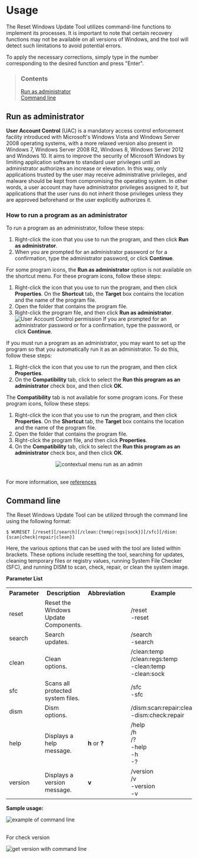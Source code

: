 # Usage

The Reset Windows Update Tool utilizes command-line functions to implement its processes. It is important to note that certain recovery functions may not be available on all versions of Windows, and the tool will detect such limitations to avoid potential errors.

To apply the necessary corrections, simply type in the number corresponding to the desired function and press "Enter".

> ### Contents
>
> [Run as administrator](#run-as-administrator) <br />
> [Command line](#command-line)

## Run as administrator

**User Account Control** (UAC) is a mandatory access control enforcement facility introduced with Microsoft's Windows Vista and Windows Server 2008 operating systems, with a more relaxed version also present in Windows 7, Windows Server 2008 R2, Windows 8, Windows Server 2012 and Windows 10. It aims to improve the security of Microsoft Windows by limiting application software to standard user privileges until an administrator authorizes an increase or elevation. In this way, only applications trusted by the user may receive administrative privileges, and malware should be kept from compromising the operating system. In other words, a user account may have administrator privileges assigned to it, but applications that the user runs do not inherit those privileges unless they are approved beforehand or the user explicitly authorizes it.

### How to run a program as an administrator

To run a program as an administrator, follow these steps:

1. Right-click the icon that you use to run the program, and then click **Run as administrator**.
2. When you are prompted for an administrator password or for a confirmation, type the administrator password, or click **Continue**.

For some program icons, the **Run as administrator** option is not available on the shortcut menu. For these program icons, follow these steps:

1. Right-click the icon that you use to run the program, and then click **Properties**. On the **Shortcut** tab, the **Target** box contains the location and the name of the program file.
2. Open the folder that contains the program file.
3. Right-click the program file, and then click **Run as administrator**. ![User Account Control permission](https://sawinternal.blob.core.windows.net/gds-images/support/kbgraphics/public/en-us/securityshield.jpg) If you are prompted for an administrator password or for a confirmation, type the password, or click **Continue**.

If you must run a program as an administrator, you may want to set up the program so that you automatically run it as an administrator. To do this, follow these steps:

1. Right-click the icon that you use to run the program, and then click **Properties**.
2. On the **Compatibility** tab, click to select the **Run this program as an administrator** check box, and then click **OK**.

The **Compatibility** tab is not available for some program icons. For these program icons, follow these steps:

1. Right-click the icon that you use to run the program, and then click **Properties**. On the **Shortcut** tab, the **Target** box contains the location and the name of the program file.
2. Open the folder that contains the program file.
3. Right-click the program file, and then click **Properties**.
4. On the **Compatibility** tab, click to select the **Run this program as an administrator** check box, and then click **OK**.

<div align="center">
	<img src="https://docs.wureset.online/assets/images/runas.gif" alt="contextual menu run as an admin">
</div>
<br />

For more information, see [references](https://support.microsoft.com/en-us/kb/922708)

## Command line

The Reset Windows Update Tool can be utilized through the command line using the following format:

```
$ WURESET [/reset][/search][/clean:{temp|regs|sock}][/sfc][/dism:{scan|check|repair|clean}]
```

Here, the various options that can be used with the tool are listed within brackets. These options include resetting the tool, searching for updates, cleaning temporary files or registry values, running System File Checker (SFC), and running DISM to scan, check, repair, or clean the system image.

**Parameter List**

<table border="0" cellpadding="4">
	<tr>
		<th>
			Parameter
		</th>
		<th>
			Description
		</th>
		<th>
			Abbreviation
		</th>
		<th>
			Example
		</th>
	</tr>
	<tr>
		<td>
			reset
		</td>
		<td>
			Reset the Windows Update Components.
		</td>
		<td>
		</td>
		<td>
			/reset <br />
			-reset
		</td>
	</tr>
	<tr>
		<td>
			search
		</td>
		<td>
			Search updates.
		</td>
		<td>
		</td>
		<td>
			/search <br />
			-search
		</td>
	</tr>
	<tr>
		<td>
			clean
		</td>
		<td>
			Clean options.
		</td>
		<td>
		</td>
		<td>
			/clean:temp <br />
			/clean:regs:temp <br />
			-clean:temp <br />
			-clean:sock
		</td>
	</tr>
	<tr>
		<td>
			sfc
		</td>
		<td>
			Scans all protected system files.
		</td>
		<td>
		</td>
		<td>
			/sfc <br />
			-sfc
		</td>
	</tr>
	<tr>
		<td>
			dism
		</td>
		<td>
			Dism options.
		</td>
		<td>
		</td>
		<td>
			/dism:scan:repair:clean <br />
			-dism:check:repair
		</td>
	</tr>
	<tr>
		<td>
			help
		</td>
		<td>
			Displays a help message.
		</td>
		<td>
			<b>h</b> or <b>?</b>
		</td>
		<td>
			/help <br />
			/h <br />
			/? <br />
			-help <br />
			-h <br />
			-?
		</td>
	</tr>
	<tr>
		<td>
			version
		</td>
		<td>
			Displays a version message.
		</td>
		<td>
			<b>v</b>
		</td>
		<td>
			/version <br />
			/v <br />
			-version <br />
			-v
		</td>
	</tr>
</table>

**Sample usage:**

<div>
	<img src="https://docs.wureset.online/assets/images/commands.gif" alt="example of command line">
</div>
<br />

For check version

<div>
	<img src="https://docs.wureset.online/assets/images/version.gif" alt="get version with command line">
</div>
<br />
